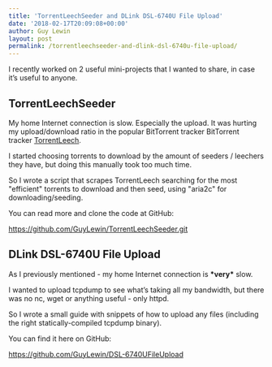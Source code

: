 ```yaml
---
title: 'TorrentLeechSeeder and DLink DSL-6740U File Upload'
date: '2018-02-17T20:09:08+00:00'
author: Guy Lewin
layout: post
permalink: /torrentleechseeder-and-dlink-dsl-6740u-file-upload/
---
```


I recently worked on 2 useful mini-projects that I wanted to share, in case it’s useful to anyone.

## TorrentLeechSeeder

My home Internet connection is slow. Especially the upload. It was hurting my upload/download ratio in the popular BitTorrent tracker BitTorrent tracker [TorrentLeech](http://torrentleech.org).

I started choosing torrents to download by the amount of seeders / leechers they have, but doing this manually took too much time.

So I wrote a script that scrapes TorrentLeech searching for the most "efficient" torrents to download and then seed, using "aria2c" for downloading/seeding.

You can read more and clone the code at GitHub:

<https://github.com/GuyLewin/TorrentLeechSeeder.git>

## DLink DSL-6740U File Upload

As I previously mentioned - my home Internet connection is **\*very\*** slow.

I wanted to upload tcpdump to see what’s taking all my bandwidth, but there was no nc, wget or anything useful - only httpd.

So I wrote a small guide with snippets of how to upload any files (including the right statically-compiled tcpdump binary).

You can find it here on GitHub:

<https://github.com/GuyLewin/DSL-6740UFileUpload>